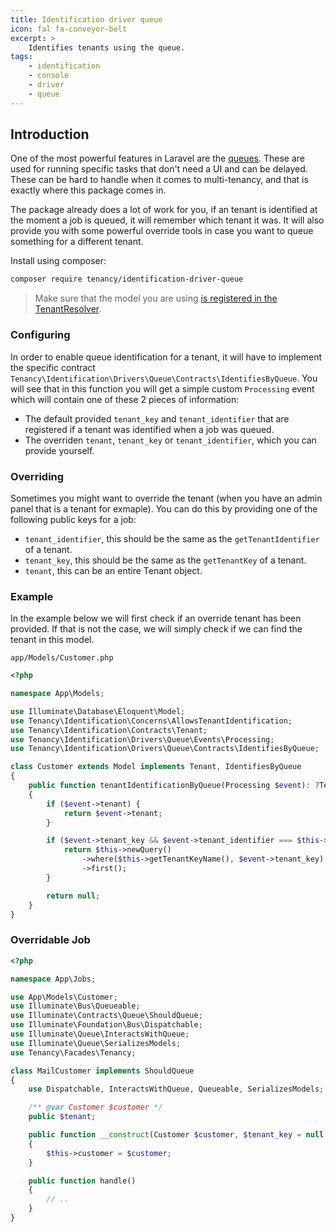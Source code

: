 ```yaml
---
title: Identification driver queue
icon: fal fa-conveyor-belt
excerpt: >
    Identifies tenants using the queue.
tags:
    - identification
    - console
    - driver
    - queue
---
```


## Introduction
One of the most powerful features in Laravel are the [queues](https://laravel.com/docs/master/queues). These are used for running specific tasks that don't need a UI and can be delayed. These can be hard to handle when it comes to multi-tenancy, and that is exactly where this package comes in.

The package already does a lot of work for you, if an tenant is identified at the moment a job is queued, it will remember which tenant it was. It will also provide you with some powerful override tools in case you want to queue something for a different tenant.

Install using composer:

```bash
composer require tenancy/identification-driver-queue
```

> Make sure that the model you are using [is registered in the TenantResolver](identification-general).

### Configuring
In order to enable queue identification for a tenant, it will have to implement the specific contract `Tenancy\Identification\Drivers\Queue\Contracts\IdentifiesByQueue`. You will see that in this function you will get a simple custom `Processing` event which will contain one of these 2 pieces of information:
- The default provided `tenant_key` and `tenant_identifier` that are registered if a tenant was identified when a job was queued.
- The overriden `tenant`, `tenant_key` or `tenant_identifier`, which you can provide yourself.

### Overriding
Sometimes you might want to override the tenant (when you have an admin panel that is a tenant for exmaple). You can do this by providing one of the following public keys for a job:
- `tenant_identifier`, this should be the same as the `getTenantIdentifier` of a tenant.
- `tenant_key`, this should be the same as the `getTenantKey` of a tenant.
- `tenant`, this can be an entire Tenant object.

### Example
In the example below we will first check if an override tenant has been provided. If that is not the case, we will simply check if we can find the tenant in this model.

`app/Models/Customer.php`
```php
<?php

namespace App\Models;

use Illuminate\Database\Eloquent\Model;
use Tenancy\Identification\Concerns\AllowsTenantIdentification;
use Tenancy\Identification\Contracts\Tenant;
use Tenancy\Identification\Drivers\Queue\Events\Processing;
use Tenancy\Identification\Drivers\Queue\Contracts\IdentifiesByQueue;

class Customer extends Model implements Tenant, IdentifiesByQueue
{
    public function tenantIdentificationByQueue(Processing $event): ?Tenant
    {
        if ($event->tenant) {
            return $event->tenant;
        }

        if ($event->tenant_key && $event->tenant_identifier === $this->getTenantIdentifier()) {
            return $this->newQuery()
                ->where($this->getTenantKeyName(), $event->tenant_key)
                ->first();
        }

        return null;
    }
} 
```

### Overridable Job
```php
<?php

namespace App\Jobs;

use App\Models\Customer;
use Illuminate\Bus\Queueable;
use Illuminate\Contracts\Queue\ShouldQueue;
use Illuminate\Foundation\Bus\Dispatchable;
use Illuminate\Queue\InteractsWithQueue;
use Illuminate\Queue\SerializesModels;
use Tenancy\Facades\Tenancy;

class MailCustomer implements ShouldQueue
{
    use Dispatchable, InteractsWithQueue, Queueable, SerializesModels;

    /** @var Customer $customer */
    public $tenant;

    public function __construct(Customer $customer, $tenant_key = null, string $tenant_identifier = null)
    {
        $this->customer = $customer;
    }

    public function handle()
    {
        // ..
    }
}

```
